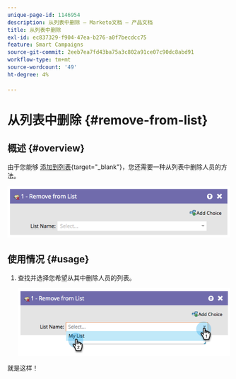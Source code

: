 ```yaml
---
unique-page-id: 1146954
description: 从列表中删除 — Marketo文档 — 产品文档
title: 从列表中删除
exl-id: ec837329-f904-47ea-b276-a0f7becdcc75
feature: Smart Campaigns
source-git-commit: 2eeb7ea7fd43ba75a3c802a91ce07c90dc8abd91
workflow-type: tm+mt
source-wordcount: '49'
ht-degree: 4%

---
```


# 从列表中删除 {#remove-from-list}

## 概述 {#overview}

由于您能够 [添加到列表](/help/marketo/product-docs/core-marketo-concepts/smart-campaigns/flow-actions/add-to-list.md){target="_blank"}，您还需要一种从列表中删除人员的方法。

![](assets/image2014-9-22-10-3a44-3a3.png)

## 使用情况 {#usage}

1. 查找并选择您希望从其中删除人员的列表。

   ![](assets/image2014-9-22-10-3a44-3a7.png)

就是这样！
